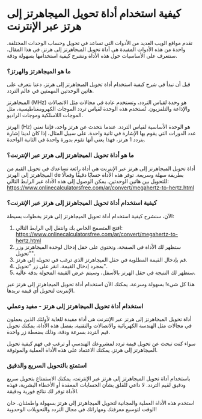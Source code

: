 كيفية استخدام أداة تحويل الميجاهرتز إلى هرتز عبر الإنترنت
=========================================================

تقدم مواقع الويب العديد من الأدوات التي تساعد في تحويل وحساب الوحدات المختلفة. واحدة من هذه الأدوات المفيدة هي أداة تحويل الميجاهرتز إلى هرتز. في هذا المقال، سنتعرف على الأساسيات حول هذه الأداة ونشرح كيفية استخدامها بسهولة ودقة.

### ما هو الميجاهرتز والهرتز؟

قبل أن نبدأ في شرح كيفية استخدام أداة تحويل الميجاهرتز إلى هرتز، دعنا نتعرف على هاتين الوحدتين المهمتين في عالم التردد.

الميجاهرتز (MHz) هو وحدة لقياس التردد، وتستخدم عادة في مجالات مثل الاتصالات والإذاعة والتلفزيون. تُستخدم هذه الوحدة لقياس تردد الموجات الكهرومغناطيسية، مثل الموجات اللاسلكية وموجات الراديو.

الهرتز (Hz) هو الوحدة الأساسية لقياس التردد. عندما نتحدث عن هرتز واحد، فإننا نعني عدد الدورات التي يقوم بها الإشارة في ثانية واحدة. على سبيل المثال، إذا كان لدينا إشارة بتردد 1 هرتز، فهذا يعني أنها تقوم بدورة واحدة في الثانية الواحدة.

### ما هو أداة تحويل الميجاهرتز إلى هرتز عبر الإنترنت؟

أداة تحويل الميجاهرتز إلى هرتز عبر الإنترنت هي أداة رائعة تساعدك في تحويل القيم من الميجاهرتز إلى الهرتز de بطريقة سهلة وسريعة. توفر هذه الأداة حسابًا دقيقًا وفعالًا للتحويل بين هاتين الوحدتين. يمكن الوصول إلى هذه الأداة عبر الرابط التالي: <https://www.onlinecalculatorsfree.com/ar/convert/megahertz-to-hertz.html>

### كيفية استخدام أداة تحويل الميجاهرتز إلى هرتز عبر الإنترنت؟

الآن، سنشرح كيفية استخدام أداة تحويل الميجاهرتز إلى هرتز بخطوات بسيطة:

1. افتح المتصفح الخاص بك وانتقل إلى الرابط التالي: <https://www.onlinecalculatorsfree.com/ar/convert/megahertz-to-hertz.html>
2. ستظهر لك الأداة في الصفحة، وتحتوي على حقل إدخال لوحدة الميجاهرتز وزر "تحويل".
3. قم بإدخال القيمة المطلوبة في حقل الميجاهرتز الذي ترغب في تحويله إلى هرتز.
4. بمجرد إدخال القيمة، انقر على زر "تحويل".
5. ستظهر لك النتيجة في حقل الهرتز بالأسفل، وسيتم عرض القيمة المحولة بدقة عالية.

هذا كل شيء! بسهولة وسرعة، يمكنك الآن استخدام أداة تحويل الميجاهرتز إلى هرتز عبر الإنترنت لتحويل أي قيمة تريدها.

### استخدام أداة تحويل الميجاهرتز إلى هرتز - مفيد وعملي

أداة تحويل الميجاهرتز إلى هرتز عبر الإنترنت هي أداة مفيدة للغاية لأولئك الذين يعملون في مجالات مثل الهندسة الكهربائية والاتصالات والتقنية. بفضل هذه الأداة، يمكنك تحويل قيم التردد بسرعة ودقة، وذلك بضغطة زر واحدة.

سواء كنت تبحث عن تحويل قيمة تردد لمشروعك الهندسي أو ترغب في فهم كيفية تحويل الميجاهرتز إلى هرتز، يمكنك الاعتماد على هذه الأداة العملية والموثوقة.

### استمتع بالتحويل السريع والدقيق

باستخدام أداة تحويل الميجاهرتز إلى هرتز عبر الإنترنت، يمكنك الاستمتاع بتحويل سريع ودقيق لقيم التردد. لا داعي للقلق بشأن الحسابات المعقدة أو الأخطاء البشرية، فهذه الأداة توفر لك نتائج فورية ودقيقة.

استخدم هذه الأداة العملية والمجانية لتحويل الميجاهرتز إلى هرتز بسهولة واطمئنان. حان الوقت لتوسيع معرفتك ومهاراتك في مجال التردد والتحويلات الوحدوية!